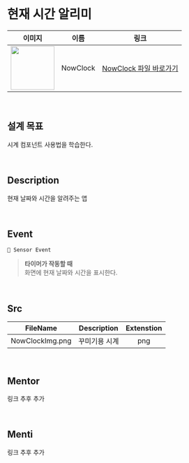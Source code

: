 # 현재 시간 알리미

|                                                            이미지                                                             |   이름   |            링크             |
| :---------------------------------------------------------------------------------------------------------------------------: | :------: | :-------------------------: |
| <img src="https://user-images.githubusercontent.com/79021544/220135927-b68464ea-d9db-459a-8e82-ca1e57288e09.png" width="100"> | NowClock | [NowClock 파일 바로가기](#) |

<br>

## 설계 목표

시계 컴포넌트 사용법을 학습한다.

<br>

## Description

현재 날짜와 시간을 알려주는 앱

<br>

## Event

```
📡 Sensor Event
```

> **타이머가 작동할 때** \
> 화면에 현재 날짜와 시간을 표시한다.

<br>

## Src
|    FileName    | Description  | Extenstion |
| :------------: | :----------: | :--------: |
| NowClockImg.png  |  꾸미기용 시계   |    png     |


<br>

## Mentor

링크 추후 추가

<br>

## Menti

링크 추후 추가
